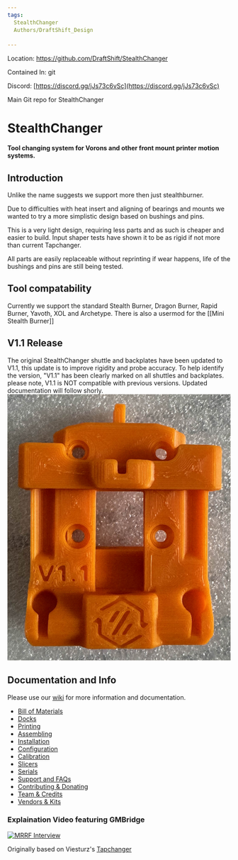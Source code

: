 ```yaml
---
tags: 
  StealthChanger
  Authors/DraftShift_Design

---
```


Location: https://github.com/DraftShift/StealthChanger

Contained In: git

Discord:  [https://discord.gg/jJs73c6vSc](https://discord.gg/jJs73c6vSc)

Main Git repo for StealthChanger

# StealthChanger

**Tool changing system for Vorons and other front mount printer motion systems.**

## Introduction

Unlike the name suggests we support more then just stealthburner.

Due to difficulties with heat insert and aligning of bearings and mounts we wanted to try a more simplistic design based on bushings and pins.

This is a very light design, requiring less parts and as such is cheaper and easier to build. Input shaper tests have shown it to be as rigid if not more than current Tapchanger.

All parts are easily replaceable without reprinting if wear happens, life of the bushings and pins are still being tested.

## Tool compatability

Currently we support the standard Stealth Burner, Dragon Burner, Rapid Burner, Yavoth, XOL and Archetype. There is also a usermod for the [[Mini Stealth Burner]]

## V1.1 Release

The original StealthChanger shuttle and backplates have been updated to V1.1, this update is to improve rigidity and probe accuracy. To help identify the version, "V1.1" has been clearly marked on all shuttles and backplates. please note, V1.1 is NOT compatible with previous versions. Updated documentation will follow shorly. [![](https://github.com/DraftShift/StealthChanger/raw/main/media/v1.1.jpg?raw=true)](https://github.com/DraftShift/StealthChanger/blob/main/media/v1.1.jpg?raw=true)

## Documentation and Info

Please use our [wiki](https://github.com/DraftShift/StealthChanger/wiki) for more information and documentation.

- [Bill of Materials](https://github.com/DraftShift/StealthChanger/wiki/Bill-of-Materials)
- [Docks](https://github.com/DraftShift/StealthChanger/wiki/Docks)
- [Printing](https://github.com/DraftShift/StealthChanger/wiki/Printing)
- [Assembling](https://github.com/DraftShift/StealthChanger/wiki/Assembling)
- [Installation](https://github.com/DraftShift/StealthChanger/wiki/Installation)
- [Configuration](https://github.com/DraftShift/StealthChanger/wiki/Configuration)
- [Calibration](https://github.com/DraftShift/StealthChanger/wiki/Calibration)
- [Slicers](https://github.com/DraftShift/StealthChanger/wiki/Slicers)
- [Serials](https://github.com/DraftShift/StealthChanger/wiki/Serials)
- [Support and FAQs](https://github.com/DraftShift/StealthChanger/wiki/Support-and-FAQs)
- [Contributing & Donating](https://github.com/DraftShift/StealthChanger/wiki/Contributing-and-Donating)
- [Team & Credits](https://github.com/DraftShift/StealthChanger/wiki/Team-and-Credits)
- [Vendors & Kits](https://github.com/DraftShift/StealthChanger/wiki/Vendors-and-Kits)

### Explaination Video featuring GMBridge

[![MRRF Interview](https://camo.githubusercontent.com/2bb31784e0fd399270ecdaa2bdd8cd8f0add0214c263b2ab45f8a78f0274d094/68747470733a2f2f696d672e796f75747562652e636f6d2f76692f6951785f797831476170492f302e6a7067)](https://www.youtube.com/watch?v=iQx_yx1GapI)

Originally based on Viesturz's [Tapchanger](https://github.com/viesturz/tapchanger)